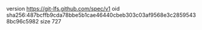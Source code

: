 version https://git-lfs.github.com/spec/v1
oid sha256:487bcffb9cda78bbe5b1cae46440cbeb303c03af9568e3c28595438bc96c5982
size 727
